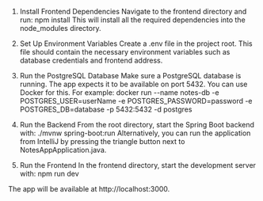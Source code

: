 1. Install Frontend Dependencies
Navigate to the frontend directory and run: npm install
This will install all the required dependencies into the node_modules directory.

2. Set Up Environment Variables
Create a .env file in the project root. This file should contain the necessary environment variables such as database credentials and frontend address.

3. Run the PostgreSQL Database
Make sure a PostgreSQL database is running. The app expects it to be available on port 5432. You can use Docker for this. For example:
   docker run --name notes-db -e POSTGRES_USER=userName -e POSTGRES_PASSWORD=password -e POSTGRES_DB=database -p 5432:5432 -d postgres

4. Run the Backend
From the root directory, start the Spring Boot backend with: ./mvnw spring-boot:run
Alternatively, you can run the application from IntelliJ by pressing the triangle button next to NotesAppApplication.java.

5. Run the Frontend
In the frontend directory, start the development server with: npm run dev


The app will be available at http://localhost:3000.